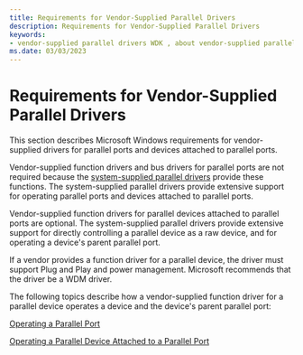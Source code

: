 ```yaml
---
title: Requirements for Vendor-Supplied Parallel Drivers
description: Requirements for Vendor-Supplied Parallel Drivers
keywords:
- vendor-supplied parallel drivers WDK , about vendor-supplied parallel drivers
ms.date: 03/03/2023
---
```


# Requirements for Vendor-Supplied Parallel Drivers





This section describes Microsoft Windows requirements for vendor-supplied drivers for parallel ports and devices attached to parallel ports.

Vendor-supplied function drivers and bus drivers for parallel ports are not required because the [system-supplied parallel drivers](system-supplied-parallel-drivers.md) provide these functions. The system-supplied parallel drivers provide extensive support for operating parallel ports and devices attached to parallel ports.

Vendor-supplied function drivers for parallel devices attached to parallel ports are optional. The system-supplied parallel drivers provide extensive support for directly controlling a parallel device as a raw device, and for operating a device's parent parallel port.

If a vendor provides a function driver for a parallel device, the driver must support Plug and Play and power management. Microsoft recommends that the driver be a WDM driver.

The following topics describe how a vendor-supplied function driver for a parallel device operates a device and the device's parent parallel port:

[Operating a Parallel Port](operating-a-parallel-port.md)

[Operating a Parallel Device Attached to a Parallel Port](operating-a-parallel-device-attached-to-a-parallel-port.md)

 

 




